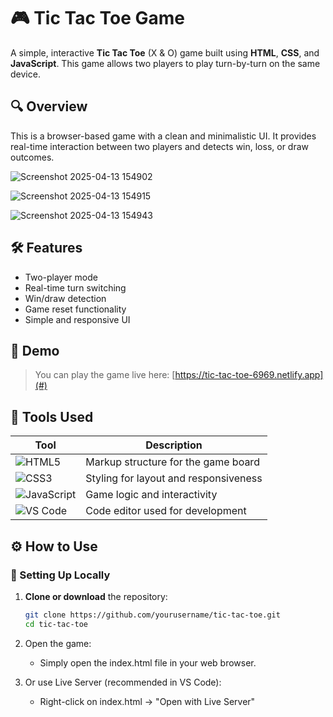 # 🎮 Tic Tac Toe Game

A simple, interactive **Tic Tac Toe** (X & O) game built using **HTML**, **CSS**, and **JavaScript**. This game allows two players to play turn-by-turn on the same device.

## 🔍 Overview

This is a browser-based game with a clean and minimalistic UI. It provides real-time interaction between two players and detects win, loss, or draw outcomes.

![Screenshot 2025-04-13 154902](https://github.com/user-attachments/assets/a66f9ce3-628c-4ed3-98f0-bf8553d45e3a)


![Screenshot 2025-04-13 154915](https://github.com/user-attachments/assets/7386f81f-6f7c-4ea2-9530-dce421e78ebc)


![Screenshot 2025-04-13 154943](https://github.com/user-attachments/assets/b7d5e615-f5ab-48bc-b655-d5c0c32995ef)

## 🛠️ Features

- Two-player mode
- Real-time turn switching
- Win/draw detection
- Game reset functionality
- Simple and responsive UI

## 🚀 Demo

> You can play the game live here: [https://tic-tac-toe-6969.netlify.app](#)  

## 🧰 Tools Used

| Tool         | Description                      |
|--------------|----------------------------------|
| ![HTML5](https://img.icons8.com/color/48/html-5.png) | Markup structure for the game board |
| ![CSS3](https://img.icons8.com/color/48/css3.png)  | Styling for layout and responsiveness |
| ![JavaScript](https://img.icons8.com/color/48/javascript.png) | Game logic and interactivity |
| ![VS Code](https://img.icons8.com/color/48/visual-studio-code-2019.png) | Code editor used for development |


## ⚙️ How to Use

### 🔧 Setting Up Locally

1. **Clone or download** the repository:
   ```bash
   git clone https://github.com/yourusername/tic-tac-toe.git
   cd tic-tac-toe
2. Open the game:

   - Simply open the index.html file in your web browser.

3. Or use Live Server (recommended in VS Code):

   - Right-click on index.html → "Open with Live Server"

